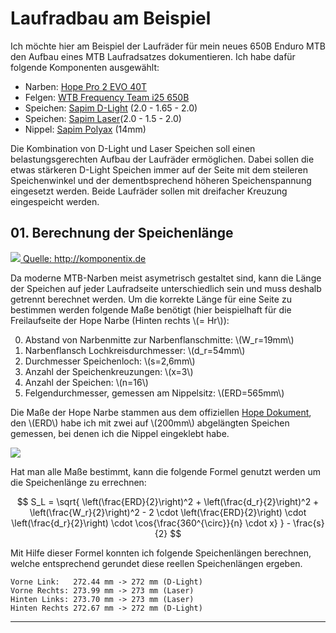# Laufradbau am Beispiel

Ich möchte hier am Beispiel der Laufräder für mein neues 650B Enduro MTB den
Aufbau eines MTB Laufradsatzes dokumentieren. Ich habe dafür folgende
Komponenten ausgewählt:

* Narben: [Hope Pro 2 EVO 40T][HopePRO]
* Felgen: [WTB Frequency Team i25 650B][WTB-I25]
* Speichen: [Sapim D-Light][SAPIM-D] (2.0 - 1.65 - 2.0)
* Speichen: [Sapim Laser][SAPIM-L](2.0 - 1.5 - 2.0)
* Nippel: [Sapim Polyax][SAPIM-N] (14mm)

Die Kombination von D-Light und Laser Speichen soll einen belastungsgerechten
Aufbau der Laufräder ermöglichen. Dabei sollen die etwas stärkeren D-Light
Speichen immer auf der Seite mit dem steileren Speichenwinkel und der
dementbsprechend höheren Speichenspannung eingesetzt werden. Beide Laufräder
sollen mit dreifacher Kreuzung eingespeicht werden.

## 01. Berechnung der Speichenlänge

<a href="http://fotos.mtb-news.de/p/1563557" >
  <img src="http://fstatic1.mtb-news.de/f/ds/zn/dsznobro83i5/large_nabe-felge_vermessen.png?0" class="fotoalbumLikeable" data-photo-id="1563557" />
  <label>Quelle: http://komponentix.de</label>
</a>

Da moderne MTB-Narben meist asymetrisch gestaltet sind, kann die Länge der
Speichen auf jeder Laufradseite unterschiedlich sein und muss deshalb getrennt
berechnet werden. Um die korrekte Länge für eine Seite zu bestimmen werden
folgende Maße benötigt (hier beispielhaft für die Freilaufseite der Hope Narbe
(Hinten rechts \\(= Hr\\)):

00. Abstand von Narbenmitte zur Narbenflanschmitte: \\(W_r=19mm\\)
00. Narbenflansch Lochkreisdurchmesser: \\(d_r=54mm\\)
00. Durchmesser Speichenloch: \\(s=2,6mm\\)
00. Anzahl der Speichenkreuzungen: \\(x=3\\)
00. Anzahl der Speichen: \\(n=16\\)
00. Felgendurchmesser, gemessen am Nippelsitz: \\(ERD=565mm\\)

Die Maße der Hope Narbe stammen aus dem offiziellen [Hope Dokument][HopeHUB],
den \\(ERD\\) habe ich mit zwei auf \\(200mm\\) abgelängten Speichen gemessen,
bei denen ich die Nippel eingeklebt habe.

<a href="http://fotos.mtb-news.de/p/1563971">
  <img src="http://fstatic3.mtb-news.de/f/zt/sr/ztsro38qw28q/medium_MeasuringERD.png?0">
</a>

Hat man alle Maße bestimmt, kann die folgende Formel genutzt werden um die
Speichenlänge zu errechnen:

$$
S_L = \sqrt{
  \left(\frac{ERD}{2}\right)^2 +
  \left(\frac{d_r}{2}\right)^2 +
  \left(\frac{W_r}{2}\right)^2 -
  2 \cdot
  \left(\frac{ERD}{2}\right) \cdot
  \left(\frac{d_r}{2}\right) \cdot
  \cos{\frac{360^{\circ}}{n} \cdot x}
} - \frac{s}{2}
$$

Mit Hilfe dieser Formel konnten ich folgende Speichenlängen berechnen, welche
entsprechend gerundet diese reellen Speichenlängen ergeben.

    Vorne Link:   272.44 mm -> 272 mm (D-Light)
    Vorne Rechts: 273.99 mm -> 273 mm (Laser)
    Hinten Links: 273.70 mm -> 273 mm (Laser)
    Hinten Rechts 272.67 mm -> 272 mm (D-Light)



-----

[HopePRO]: http://www.hopetech.com/page.aspx?itemID=SPG241
[HopeHUB]: http://www.hopetech.com/webtop/modules/_repository/documents/2013HUBoffsetandpcd.pdf
[WTB-I25]: http://www.wtb.com/products/frequency-team
[SAPIM-D]: http://www.sapim.be/spokes/butted/d-light
[SAPIM-L]: http://www.sapim.be/spokes/butted/d-light
[SAPIM-N]: http://www.sapim.be/spokes/butted/d-light


